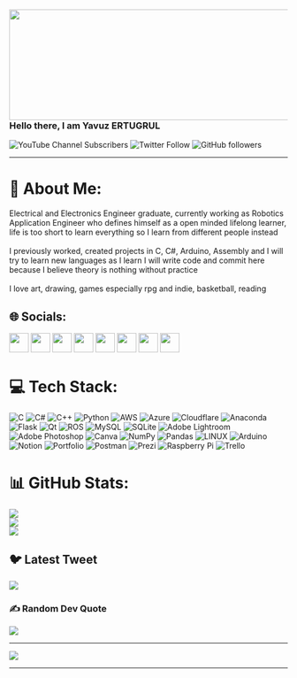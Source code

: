 ### <img src="https://media.giphy.com/media/pIMlKqgdZgvo4/giphy.gif" height="200px" width="820px">Hello there, I am Yavuz ERTUGRUL
![YouTube Channel Subscribers](https://img.shields.io/youtube/channel/subscribers/UC-P2F9D65eXks4ORF1sFO1Q?logoColor=%23F000CE&style=social) ![Twitter Follow](https://img.shields.io/twitter/follow/yavuz_ertugrull?logoColor=%2322FAAB&style=social) ![GitHub followers](https://img.shields.io/github/followers/yavuzCodiin?logoColor=%23FF4300&style=social) 

---
# 🤖 About Me:
Electrical and Electronics Engineer graduate, currently working as Robotics Application Engineer who defines himself as a open minded lifelong learner, life is too short to learn everything so I learn from different people instead<br><br>I previously worked, created projects in C, C#, Arduino, Assembly and I will try to learn new languages as I learn I will write code and commit here because I believe theory is nothing without practice<br><br>I love art, drawing, games especially rpg and indie, basketball, reading


## 🌐 Socials:
[<img src="https://img.icons8.com/external-fauzidea-gradient-fauzidea/344/external-website-online-learning-fauzidea-gradient-fauzidea-2.png" height="35" width="35px">](https://yavuzertugrul.com/) 
[<img src="https://img.icons8.com/nolan/344/steam--v1.png" height="35px" width="35px">](https://steamcommunity.com/profiles/76561198094163565/)
[<img src="https://img.icons8.com/nolan/344/twitter-squared.png" height="35px" width="35px">](https://twitter.com/yavuz_ertugrull)
[<img src="https://img.icons8.com/nolan/344/instagram-new.png" height="35px" width="35px">](https://www.instagram.com/yavuz_ertugrull/)
[<img src="https://img.icons8.com/nolan/344/linkedin.png" height="35px" width="35px">](https://www.linkedin.com/in/yavuz-ertu%C4%9Frul123/)
[<img src="https://img.icons8.com/nolan/344/reddit.png" height="35px" width="35px">](https://www.reddit.com/user/TheBigBadA_I)
[<img src="https://img.icons8.com/nolan/344/youtube-squared.png" height="35px" width="35px">](https://www.youtube.com/channel/UC-P2F9D65eXks4ORF1sFO1Q)
[<img src="https://img.icons8.com/nolan/344/headphones.png" height="35px" width="35px">](https://www.youtube.com/watch?v=35UImtLx8N4&list=PLLNrGtVmTmatsOIngvxS3UEHUzgZFgzc_)

# 💻 Tech Stack:
![C](https://img.shields.io/badge/c-%2300599C.svg?style=flat&logo=c&logoColor=white) ![C#](https://img.shields.io/badge/c%23-%23239120.svg?style=flat&logo=c-sharp&logoColor=white) ![C++](https://img.shields.io/badge/c++-%2300599C.svg?style=flat&logo=c%2B%2B&logoColor=white) ![Python](https://img.shields.io/badge/python-3670A0?style=flat&logo=python&logoColor=ffdd54) ![AWS](https://img.shields.io/badge/AWS-%23FF9900.svg?style=flat&logo=amazon-aws&logoColor=white) ![Azure](https://img.shields.io/badge/azure-%230072C6.svg?style=flat&logo=azure-devops&logoColor=white) ![Cloudflare](https://img.shields.io/badge/Cloudflare-F38020?style=flat&logo=Cloudflare&logoColor=white) ![Anaconda](https://img.shields.io/badge/Anaconda-%2344A833.svg?style=flat&logo=anaconda&logoColor=white) ![Flask](https://img.shields.io/badge/flask-%23000.svg?style=flat&logo=flask&logoColor=white) ![Qt](https://img.shields.io/badge/Qt-%23217346.svg?style=flat&logo=Qt&logoColor=white) ![ROS](https://img.shields.io/badge/ros-%230A0FF9.svg?style=flat&logo=ros&logoColor=white) ![MySQL](https://img.shields.io/badge/mysql-%2300f.svg?style=flat&logo=mysql&logoColor=white) ![SQLite](https://img.shields.io/badge/sqlite-%2307405e.svg?style=flat&logo=sqlite&logoColor=white) ![Adobe Lightroom](https://img.shields.io/badge/Adobe%20Lightroom-31A8FF.svg?style=flat&logo=Adobe%20Lightroom&logoColor=white) ![Adobe Photoshop](https://img.shields.io/badge/adobephotoshop-%2331A8FF.svg?style=flat&logo=adobephotoshop&logoColor=white) ![Canva](https://img.shields.io/badge/Canva-%2300C4CC.svg?style=flat&logo=Canva&logoColor=white) ![NumPy](https://img.shields.io/badge/numpy-%23013243.svg?style=flat&logo=numpy&logoColor=white) ![Pandas](https://img.shields.io/badge/pandas-%23150458.svg?style=flat&logo=pandas&logoColor=white) ![LINUX](https://img.shields.io/badge/Linux-FCC624?style=flat&logo=linux&logoColor=black) ![Arduino](https://img.shields.io/badge/-Arduino-00979D?style=flat&logo=Arduino&logoColor=white) ![Notion](https://img.shields.io/badge/Notion-%23000000.svg?style=flat&logo=notion&logoColor=white) ![Portfolio](https://img.shields.io/badge/Portfolio-%23000000.svg?style=flat&logo=firefox&logoColor=#FF7139) ![Postman](https://img.shields.io/badge/Postman-FF6C37?style=flat&logo=postman&logoColor=white) ![Prezi](https://img.shields.io/badge/Prezi-%23000000.svg?style=flat&logo=Prezi&logoColor=white) ![Raspberry Pi](https://img.shields.io/badge/-RaspberryPi-C51A4A?style=flat&logo=Raspberry-Pi) ![Trello](https://img.shields.io/badge/Trello-%23026AA7.svg?style=flat&logo=Trello&logoColor=white)
# 📊 GitHub Stats:
![](https://github-readme-stats.vercel.app/api?username=yavuzCodiin&theme=radical&hide_border=false&include_all_commits=true&count_private=true)<br/>
![](https://github-readme-streak-stats.herokuapp.com/?user=yavuzCodiin&theme=radical&hide_border=false)<br/>
![](https://github-readme-stats.vercel.app/api/top-langs/?username=yavuzCodiin&theme=radical&hide_border=false&include_all_commits=true&count_private=true&layout=compact)

## 🐦 Latest Tweet
[![](https://gtce.itsvg.in/api?username=yavuz_ertugrull)](https://github.com/VishwaGauravIn/github-twitter-card-embed)

### ✍️ Random Dev Quote
![](https://quotes-github-readme.vercel.app/api?type=horizontal&theme=radical)

---
[![](https://visitcount.itsvg.in/api?id=yavuzCodiin&icon=9&color=0)](https://visitcount.itsvg.in)

---

